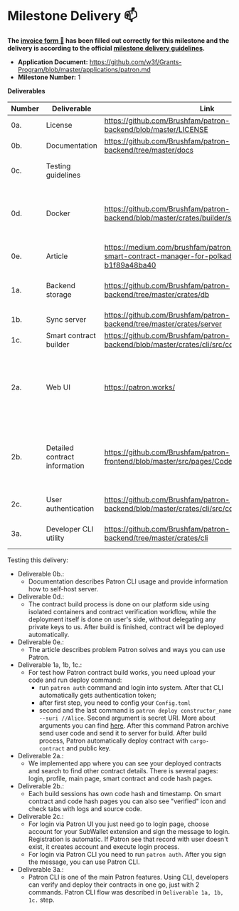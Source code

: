 # Milestone Delivery :mailbox:

**The [invoice form :pencil:](https://docs.google.com/forms/d/e/1FAIpQLSfmNYaoCgrxyhzgoKQ0ynQvnNRoTmgApz9NrMp-hd8mhIiO0A/viewform) has been filled out correctly for this milestone and the delivery is according to the official [milestone delivery guidelines](https://github.com/w3f/Grants-Program/blob/master/docs/Support%20Docs/milestone-deliverables-guidelines.md).**

* **Application Document:** https://github.com/w3f/Grants-Program/blob/master/applications/patron.md
* **Milestone Number:** 1

**Deliverables**

| Number | Deliverable                   | Link                                                                                                           | Notes                                                                                     |
|--------|-------------------------------|----------------------------------------------------------------------------------------------------------------|-------------------------------------------------------------------------------------------|
| 0a.    | License                       | https://github.com/Brushfam/patron-backend/blob/master/LICENSE                                                 |                                                                                           |
| 0b.    | Documentation                 | https://github.com/Brushfam/patron-backend/tree/master/docs                                                    |                                                                                           |
| 0c.    | Testing guidelines            |                                                                                                                | The server is covered by unit tests                                                       |                                                                                               
| 0d.    | Docker                        | https://github.com/Brushfam/patron-backend/blob/master/crates/builder/src/process/container.rs                 | Containers are instantiated for each contract verification individually                   |
| 0e.    | Article                       | https://medium.com/brushfam/patron-is-your-one-stop-smart-contract-manager-for-polkadot-ecosystem-b1f89a48ba40 |                                                                                           |
| 1a.    | Backend storage               | https://github.com/Brushfam/patron-backend/tree/master/crates/db                                               | PostgreSQL, S3-compatible storage                                                         |
| 1b.    | Sync server                   | https://github.com/Brushfam/patron-backend/tree/master/crates/server                                           |                                                                                           |
| 1c.    | Smart contract builder        | https://github.com/Brushfam/patron-backend/blob/master/crates/cli/src/commands/deploy.rs                       |                                                                                           |
| 2a.    | Web UI                        | https://patron.works/                                                                                          | can be used for authentication, searching contracts details, review user build sessions   |
| 2b.    | Detailed contract information | https://github.com/Brushfam/patron-frontend/blob/master/src/pages/CodeHashWindow.tsx                           | provided fields such as code hash, timestamp, session build logs, contract addresses etc. |
| 2c.    | User authentication           | https://github.com/Brushfam/patron-backend/blob/master/crates/cli/src/commands/auth.rs                         | Patron uses SubConnect integration                                                        |
| 3a.    | Developer CLI utility         | https://github.com/Brushfam/patron-backend/tree/master/crates/cli                                              | developer-oriented CLI utility                                                            |

Testing this delivery:
- Deliverable 0b.:
    - Documentation describes Patron CLI usage and provide information how to self-host server.
- Deliverable 0d.:
    - The contract build process is done on our platform side using isolated containers and contract verification workflow, while the
      deployment itself is done on user's side, without delegating any private keys to us. After build is finished, contract will be deployed automatically.
- Deliverable 0e.:
    - The article describes problem Patron solves and ways you can use Patron.
- Deliverable 1a, 1b, 1c.:
    - For test how Patron contract build works, you need upload your code and run deploy command:
        - run `patron auth` command and login into system. After that CLI automatically gets authentication token;
        - after first step, you need to config your `Config.toml`
        - second and the last command is `patron deploy constructor_name --suri //Alice`. Second argument is secret URI. More
          about arguments you can find [here](https://github.com/Brushfam/patron-backend/blob/master/docs/cli.md). After this command
          Patron archive send user code and send it to server for build. After build process, Patron automatically deploy contract
          with `cargo-contract` and public key.
- Deliverable 2a.:
    - We implemented app where you can see your deployed contracts and search to find other contract details.
      There is several pages: login, profile, main page, smart contract and code hash pages.
- Deliverable 2b.:
    - Each build sessions has own code hash and timestamp. On smart contract and code hash pages you can also see "verified" icon and check tabs with logs and source code.
- Deliverable 2c.:
    - For login via Patron UI you just need go to login page, choose account for your SubWallet extension and sign the message to login. Registration
      is automatic. If Patron see that record with user doesn't exist, it creates account and execute login process.
    - For login via Patron CLI you need to run `patron auth`. After you sign the message, you can use Patron CLI.
- Deliverable 3a.:
    - Patron CLI is one of the main Patron features. Using CLI, developers can verify and deploy their contracts in one go, just with 2 commands.
      Patron CLI flow was described in `Deliverable 1a, 1b, 1c.` step. 